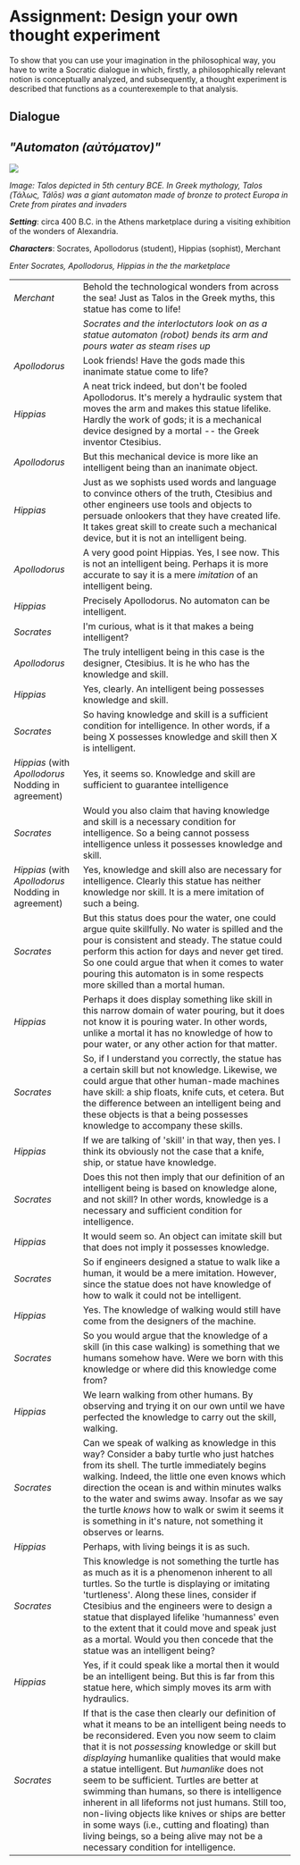 
# Assignment: Design your own thought experiment

T​o show that you can use your imagination in the philosophical way, you have to write a Socratic dialogue in which, firstly, a philosophically relevant notion is conceptually analyzed, and subsequently, a thought experiment is described that functions as a counterexemple to that analysis.

## Dialogue
## *"Automaton (αὐτόματον)"*

![](https://upload.wikimedia.org/wikipedia/commons/thumb/5/50/Vaso_di_Talos_particolare.JPG/220px-Vaso_di_Talos_particolare.JPG)  

*Image: Talos depicted in 5th century BCE. In Greek mythology, Talos (Τάλως, Tálōs) was a giant automaton made of bronze to protect Europa in Crete from pirates and invaders*
   
***Setting***: circa 400 B.C. in the Athens marketplace during a visiting exhibition of the wonders of Alexandria.

***Characters***: Socrates, Apollodorus (student), Hippias (sophist), Merchant

*Enter Socrates, Apollodorus, Hippias in the the marketplace*

|||
|---|---|
| *Merchant* | Behold the technological wonders from across the sea! Just as Talos in the Greek myths, this statue has come to life! |
|| *Socrates and the interloctutors look on as a statue automaton (robot) bends its arm and pours water as steam rises up* |
| *Apollodorus* | Look friends! Have the gods made this inanimate statue come to life? |
| *Hippias* | A neat trick indeed, but don't be fooled Apollodorus. It's merely a hydraulic system that moves the arm and makes this statue lifelike. Hardly the work of gods; it is a mechanical device designed by a mortal -- the Greek inventor Ctesibius. |
| *Apollodorus* | But this mechanical device is more like an intelligent being than an inanimate object. |
| *Hippias* | Just as we sophists used words and language to convince others of the truth, Ctesibius and other engineers use tools and objects to persuade onlookers that they have created life. It takes great skill to create such a mechanical device, but it is not an intelligent being. |
| *Apollodorus* | A very good point Hippias. Yes, I see now. This is not an intelligent being. Perhaps it is more accurate to say it is a mere _imitation_ of an intelligent being. |
| *Hippias* | Precisely Apollodorus. No automaton can be intelligent. |
| *Socrates* | I'm curious, what is it that makes a being intelligent? |
| *Apollodorus* | The truly intelligent being in this case is the designer, Ctesibius. It is he who has the knowledge and skill. |
| *Hippias* | Yes, clearly. An intelligent being possesses knowledge and skill. |       
| *Socrates* | So having knowledge and skill is a sufficient condition for intelligence. In other words, if a being X possesses knowledge and skill then X is intelligent. |
| *Hippias*  (with *Apollodorus* Nodding in agreement) | Yes, it seems so. Knowledge and skill are sufficient to guarantee intelligence |
| *Socrates* | Would you also claim that having knowledge and skill is a necessary condition for intelligence. So a being cannot possess intelligence unless it possesses knowledge and skill. |
| *Hippias*  (with *Apollodorus* Nodding in agreement) | Yes, knowledge and skill also are necessary for intelligence. Clearly this statue has neither knowledge nor skill. It is a mere imitation of such a being. |
| *Socrates* | But this status does pour the water, one could argue quite skillfully. No water is spilled and the pour is consistent and steady. The statue could perform this action for days and never get tired. So one could argue that when it comes to water pouring this automaton is in some respects more skilled than a mortal human. |
| *Hippias* | Perhaps it does display something like skill in this narrow domain of water pouring, but it does not know it is pouring water. In other words, unlike a mortal it has no knowledge of how to pour water, or any other action for that matter. |
| *Socrates* | So, if I understand you correctly, the statue has a certain skill but not knowledge. Likewise, we could argue that other human-made machines have skill: a ship floats, knife cuts, et cetera. But the difference between an intelligent being and these objects is that a being possesses knowledge to accompany these skills. |
| *Hippias* | If we are talking of 'skill' in that way, then yes. I think its obviously not the case that a knife, ship, or statue have knowledge. |
| *Socrates* | Does this not then imply that our definition of an intelligent being is based on knowledge alone, and not skill? In other words, knowledge is a necessary and sufficient condition for intelligence. |
| *Hippias* | It would seem so. An object can imitate skill but that does not imply it possesses knowledge. |
| *Socrates* | So if engineers designed a statue to walk like a human, it would be a mere imitation. However, since the statue does not have knowledge of how to walk it could not be intelligent. |
| *Hippias* | Yes. The knowledge of walking would still have come from the designers of the machine. |
| *Socrates* | So you would argue that the knowledge of a skill (in this case walking) is something that we humans somehow have. Were we born with this knowledge or where did this knowledge come from? |
| *Hippias* | We learn walking from other humans. By observing and trying it on our own until we have perfected the knowledge to carry out the skill, walking. |
| *Socrates* | Can we speak of walking as knowledge in this way? Consider a baby turtle who just hatches from its shell. The turtle immediately begins walking. Indeed, the little one even knows which direction the ocean is and within minutes walks to the water and swims away. Insofar as we say the turtle _knows_ how to walk or swim it seems it is something in it's nature, not something it observes or learns. |
| *Hippias* | Perhaps, with living beings it is as such. |
| *Socrates* | This knowledge is not something the turtle has as much as it is a phenomenon inherent to all turtles. So the turtle is displaying or imitating 'turtleness'. Along these lines, consider if Ctesibius and the engineers were to design a statue that displayed lifelike 'humanness' even to the extent that it could move and speak just as a mortal. Would you then concede that the statue was an intelligent being?  |
| *Hippias* | Yes, if it could speak like a mortal then it would be an intelligent being. But this is far from this statue here, which simply moves its arm with hydraulics. |
| *Socrates* | If that is the case then clearly our definition of what it means to be an intelligent being needs to be reconsidered. Even you now seem to claim that it is not *possessing* knowledge or skill but *displaying* humanlike qualities that would make a statue intelligent. But *humanlike* does not seem to be sufficient. Turtles are better at swimming than humans, so there is intelligence inherent in all lifeforms not just humans. Still too, non-living objects like knives or ships are better in some ways (i.e., cutting and floating) than living beings, so a being alive may not be a necessary condition for intelligence.  |